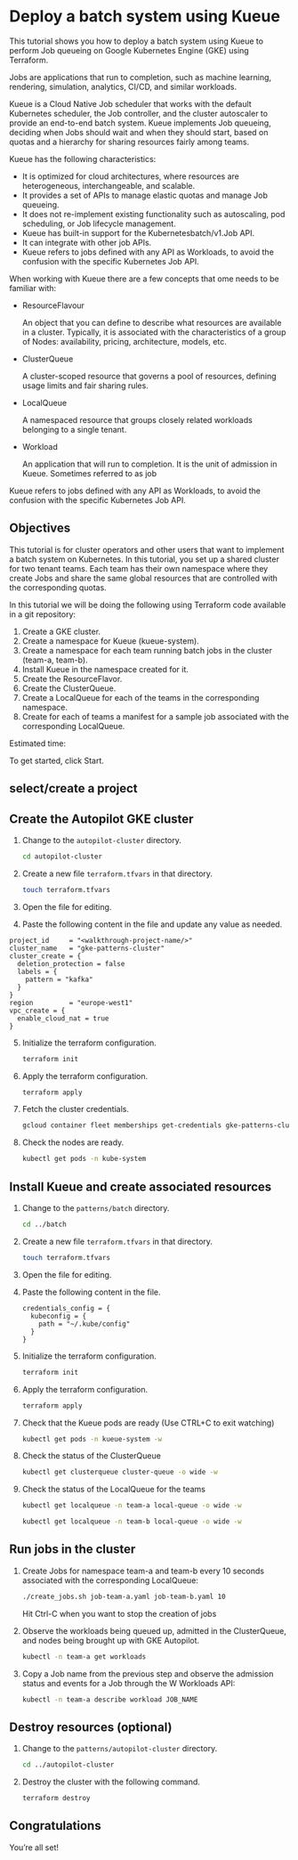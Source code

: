 # Deploy a batch system using Kueue

This tutorial shows you how to deploy a batch system using Kueue to perform Job queueing on Google Kubernetes Engine (GKE) using Terraform. 

Jobs are applications that run to completion, such as machine learning, rendering, simulation, analytics, CI/CD, and similar workloads.

Kueue is a Cloud Native Job scheduler that works with the default Kubernetes scheduler, the Job controller, and the cluster autoscaler to provide an end-to-end batch system. Kueue implements Job queueing, deciding when Jobs should wait and when they should start, based on quotas and a hierarchy for sharing resources fairly among teams.

Kueue has the following characteristics:

* It is optimized for cloud architectures, where resources are heterogeneous, interchangeable, and scalable.
* It provides a set of APIs to manage elastic quotas and manage Job queueing.
* It does not re-implement existing functionality such as autoscaling, pod scheduling, or Job lifecycle management.
* Kueue has built-in support for the Kubernetesbatch/v1.Job API.
* It can integrate with other job APIs.
* Kueue refers to jobs defined with any API as Workloads, to avoid the confusion with the specific Kubernetes Job API.

When working with Kueue there are a few concepts that ome needs to be familiar with:

* ResourceFlavour

    An object that you can define to describe what resources are available in a cluster. Typically, it is associated with the characteristics of a group of Nodes: availability, pricing, architecture, models, etc.

* ClusterQueue

    A cluster-scoped resource that governs a pool of resources, defining usage limits and fair sharing rules.

* LocalQueue

    A namespaced resource that groups closely related workloads belonging to a single tenant.

* Workload
    
    An application that will run to completion. It is the unit of admission in Kueue. Sometimes referred to as job

Kueue refers to jobs defined with any API as Workloads, to avoid the confusion with the specific Kubernetes Job API.

## Objectives

This tutorial is for cluster operators and other users that want to implement a batch system on Kubernetes. In this tutorial, you set up a shared cluster for two tenant teams. Each team has their own namespace where they create Jobs and share the same global resources that are controlled with the corresponding quotas.

In this tutorial we will be doing the following using Terraform code available in a git repository:

1. Create a GKE cluster.
2. Create a namespace for Kueue (kueue-system).
3. Create a namespace for each team running batch jobs in the cluster (team-a, team-b).
4. Install Kueue in the namespace created for it.
5. Create the ResourceFlavor.
6. Create the ClusterQueue.
7. Create a LocalQueue for each of the teams in the corresponding namespace.
8. Create for each of teams a manifest for a sample job associated with the corresponding LocalQueue.

Estimated time:
<walkthrough-tutorial-duration duration="30"></walkthrough-tutorial-duration>

To get started, click Start.

## select/create a project

<walkthrough-project-setup billing="true"></walkthrough-project-setup>

## Create the Autopilot GKE cluster

1. Change to the ```autopilot-cluster``` directory.

    ```bash
    cd autopilot-cluster 
    ```

2. Create a new file ```terraform.tfvars``` in that directory.

    ```bash
    touch terraform.tfvars
    ```

3. Open the <walkthrough-editor-open-file filePath="autopilot-cluster/terraform.tfvars">file</walkthrough-editor-open-file> for editing.

4. Paste the following content in the file and update any value as needed.

```hcl
project_id     = "<walkthrough-project-name/>"
cluster_name   = "gke-patterns-cluster"
cluster_create = {
  deletion_protection = false
  labels = {
    pattern = "kafka"
  }
}
region         = "europe-west1"
vpc_create = {
  enable_cloud_nat = true
}
```

5. Initialize the terraform configuration.

    ```bash
    terraform init
    ```

6. Apply the terraform configuration.

    ```bash
    terraform apply
    ```

7. Fetch the cluster credentials.

    ```bash
    gcloud container fleet memberships get-credentials gke-patterns-cluster --project "<walkthrough-project-name/>"
    ```

8. Check the nodes are ready.

    ```bash
    kubectl get pods -n kube-system
    ```

## Install Kueue and create associated resources

1. Change to the ```patterns/batch``` directory.

    ```bash
    cd ../batch 
    ```

2. Create a new file ```terraform.tfvars``` in that directory.

    ```bash
    touch terraform.tfvars
    ```

3. Open the <walkthrough-editor-open-file filePath="batch/terraform.tfvars">file</walkthrough-editor-open-file> for editing.

4. Paste the following content in the file.

    ```hcl
    credentials_config = {
      kubeconfig = {
        path = "~/.kube/config"
      }
    }
    ```

5. Initialize the terraform configuration.

    ```bash
    terraform init
    ```

6. Apply the terraform configuration.

    ```bash
    terraform apply
    ```

7. Check that the Kueue pods are ready (Use CTRL+C to exit watching)

    ```bash
    kubectl get pods -n kueue-system -w
    ```

8. Check the status of the ClusterQueue

    ```bash
    kubectl get clusterqueue cluster-queue -o wide -w
    ```

9. Check the status of the LocalQueue for the teams

    ```bash
    kubectl get localqueue -n team-a local-queue -o wide -w
    ```

    ```bash
    kubectl get localqueue -n team-b local-queue -o wide -w
    ```

## Run jobs in the cluster

1.  Create Jobs for namespace team-a and team-b every 10 seconds associated with the corresponding LocalQueue:

    ```bash
    ./create_jobs.sh job-team-a.yaml job-team-b.yaml 10
    ```

    Hit Ctrl-C when you want to stop the creation of jobs

2. Observe the workloads being queued up, admitted in the ClusterQueue, and nodes being brought up with GKE Autopilot.

    ```bash
    kubectl -n team-a get workloads
    ```

3. Copy a Job name from the previous step and observe the admission status and events for a Job through the W    Workloads API:

    ```bash
    kubectl -n team-a describe workload JOB_NAME
    ```

## Destroy resources (optional)
1. Change to the ```patterns/autopilot-cluster``` directory.

    ```bash
    cd ../autopilot-cluster
    ```

2. Destroy the cluster with the following command.

    ```bash
    terraform destroy
    ```

## Congratulations

<walkthrough-conclusion-trophy></walkthrough-conclusion-trophy>

You’re all set!
